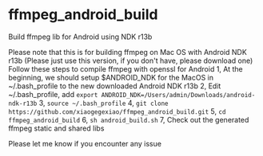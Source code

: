 # ffmpeg_android_build
Build ffmpeg lib for Android using NDK r13b

Please note that this is for building ffmpeg on Mac OS with Android NDK r13b (Please just use this version, if you don't have, please download one)
Follow these steps to compile ffmpeg with openssl for Android
1, At the beginning, we should setup $ANDROID_NDK for the MacOS in ~/.bash_profile to the new downloaded Android NDK r13b
2, Edit ~/.bash_profile, add `export ANDROID_NDK=/Users/admin/Downloads/android-ndk-r13b`
3, `source ~/.bash_profile`
4, `git clone https://github.com/xiaogegexiao/ffmpeg_android_build.git`
5, `cd ffmpeg_android_build`
6, `sh android_build.sh`
7, Check out the generated ffmpeg static and shared libs

Please let me know if you encounter any issue